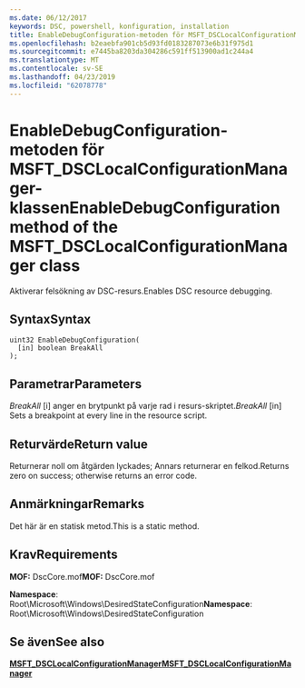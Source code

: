 ```yaml
---
ms.date: 06/12/2017
keywords: DSC, powershell, konfiguration, installation
title: EnableDebugConfiguration-metoden för MSFT_DSCLocalConfigurationManager-klassen
ms.openlocfilehash: b2eaebfa901cb5d93fd0183287073e6b31f975d1
ms.sourcegitcommit: e7445ba8203da304286c591ff513900ad1c244a4
ms.translationtype: MT
ms.contentlocale: sv-SE
ms.lasthandoff: 04/23/2019
ms.locfileid: "62078778"
---
```

# <a name="enabledebugconfiguration-method-of-the-msftdsclocalconfigurationmanager-class"></a><span data-ttu-id="96809-103">EnableDebugConfiguration-metoden för MSFT_DSCLocalConfigurationManager-klassen</span><span class="sxs-lookup"><span data-stu-id="96809-103">EnableDebugConfiguration method of the MSFT_DSCLocalConfigurationManager class</span></span>

<span data-ttu-id="96809-104">Aktiverar felsökning av DSC-resurs.</span><span class="sxs-lookup"><span data-stu-id="96809-104">Enables DSC resource debugging.</span></span>

## <a name="syntax"></a><span data-ttu-id="96809-105">Syntax</span><span class="sxs-lookup"><span data-stu-id="96809-105">Syntax</span></span>

```mof
uint32 EnableDebugConfiguration(
  [in] boolean BreakAll
);
```

## <a name="parameters"></a><span data-ttu-id="96809-106">Parametrar</span><span class="sxs-lookup"><span data-stu-id="96809-106">Parameters</span></span>

<span data-ttu-id="96809-107">*BreakAll* \[i\] anger en brytpunkt på varje rad i resurs-skriptet.</span><span class="sxs-lookup"><span data-stu-id="96809-107">*BreakAll* \[in\] Sets a breakpoint at every line in the resource script.</span></span>

## <a name="return-value"></a><span data-ttu-id="96809-108">Returvärde</span><span class="sxs-lookup"><span data-stu-id="96809-108">Return value</span></span>

<span data-ttu-id="96809-109">Returnerar noll om åtgärden lyckades; Annars returnerar en felkod.</span><span class="sxs-lookup"><span data-stu-id="96809-109">Returns zero on success; otherwise returns an error code.</span></span>

## <a name="remarks"></a><span data-ttu-id="96809-110">Anmärkningar</span><span class="sxs-lookup"><span data-stu-id="96809-110">Remarks</span></span>

<span data-ttu-id="96809-111">Det här är en statisk metod.</span><span class="sxs-lookup"><span data-stu-id="96809-111">This is a static method.</span></span>

## <a name="requirements"></a><span data-ttu-id="96809-112">Krav</span><span class="sxs-lookup"><span data-stu-id="96809-112">Requirements</span></span>

<span data-ttu-id="96809-113">**MOF:** DscCore.mof</span><span class="sxs-lookup"><span data-stu-id="96809-113">**MOF:** DscCore.mof</span></span>

<span data-ttu-id="96809-114">**Namespace**: Root\Microsoft\Windows\DesiredStateConfiguration</span><span class="sxs-lookup"><span data-stu-id="96809-114">**Namespace**: Root\Microsoft\Windows\DesiredStateConfiguration</span></span>

## <a name="see-also"></a><span data-ttu-id="96809-115">Se även</span><span class="sxs-lookup"><span data-stu-id="96809-115">See also</span></span>

[<span data-ttu-id="96809-116">**MSFT_DSCLocalConfigurationManager**</span><span class="sxs-lookup"><span data-stu-id="96809-116">**MSFT_DSCLocalConfigurationManager**</span></span>](msft-dsclocalconfigurationmanager.md)